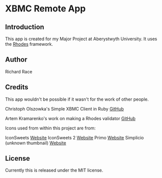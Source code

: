 XBMC Remote App
===

## Introduction

This app is created for my Major Project at Aberystwyth University. It uses the [Rhodes](http://www.rhomobile.com) framework.

## Author

Richard Race

## Credits

This app wouldn't be possible if it wasn't for the work of other people.

Christoph Olszowka's Simple XBMC Client in Ruby [GitHub](https://github.com/colszowka/xbmc-client)

Artem Kramarenko's work on making a Rhodes validator [GitHub](https://github.com/artemk/rh-validatable)

Icons used from within this project are from:

IconSweets [Website](http://iconsweets.com/)
IconSweets 2 [Website](http://iconsweets2.com/)
Primo [Website](http://www.webdesignerdepot.com/2009/07/200-free-exclusive-vector-icons-primo/)
Simplicio (unknown thumbnail) [Website](http://neurovit.deviantart.com/art/simplicio-92311415?q=gallery%3Aneurovit&qo=0)

## License 

Currently this is released under the MIT license.